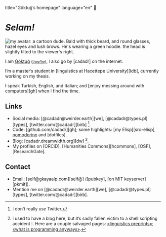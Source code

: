 title="Göktuğ’s homepage"
language="en"

# _Selam!_

 <img src="./avi.png" title="avatar" id="avatar" alt="my avatar: a cartoon dude. Bald with thick beard, and round glasses, hazel eyes and lush brows. He's wearing a green hoodie. the head is slightly tilted to the viewer's right."></img>

I am <abbr title="/gœk.'tuˑ/">Göktuğ</abbr>
<small>(<abbr title="English pronouns.">they/he</abbr>)</small>,
I also go by [cadadr] on the internet.

I’m a master’s student in [linguistics at Hacettepe University][idb],
currently working on my thesis.

I speak Turkish, English, and Italian; and [enjoy messing around with
computers][gh] when I find the time.

## Links

* Social media: [\@cadadr\@weirder.earth][we],
  [\@cadadr\@types.pl][types], [twitter.com/\@cadadr][birb] [^1].
* Code: [github.com/cadadr][gh]; some highlights: [my Elisp][src-elisp],
  [pomodorino](./pomodorino.html) and [dotfiles].
* Blog: [cadadr.dreamwidth.org][dw] [^2].
* My profiles on [ORCiD], [Humanities Commons][hcommons], [OSF],
  [ResearchGate].

## Contact

* Email: [self\@gkayaalp.com][self\@] ([pubkey], [on MIT keyserver][pkmit]).
* Mention me on [\@cadadr\@weirder.earth][we],
  [\@cadadr\@types.pl][types], [twitter.com/\@cadadr][birb].

[^1]: I don’t really use Twitter.
[^2]: I used to have a blog here, but it’s sadly fallen victim to a
  shell scripting accident 🕯.  Here are a couple salvaged pages:
  [«linguistics preprints»](./lingpreprints.html); [«what is
  programming anyways»](./what_is_prog.html).
